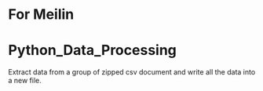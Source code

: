 # For Meilin
# Python_Data_Processing
Extract data from a group of zipped csv document and write all the data into a new file.

